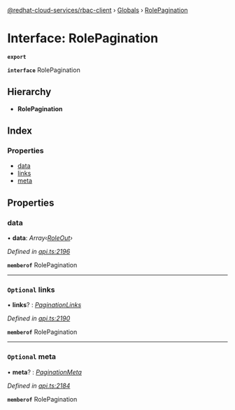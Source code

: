 [@redhat-cloud-services/rbac-client](../README.md) › [Globals](../globals.md) › [RolePagination](rolepagination.md)

# Interface: RolePagination

**`export`** 

**`interface`** RolePagination

## Hierarchy

* **RolePagination**

## Index

### Properties

* [data](rolepagination.md#data)
* [links](rolepagination.md#optional-links)
* [meta](rolepagination.md#optional-meta)

## Properties

###  data

• **data**: *Array‹[RoleOut](roleout.md)›*

*Defined in [api.ts:2196](https://github.com/RedHatInsights/javascript-clients/blob/master/packages/rbac/api.ts#L2196)*

**`memberof`** RolePagination

___

### `Optional` links

• **links**? : *[PaginationLinks](paginationlinks.md)*

*Defined in [api.ts:2190](https://github.com/RedHatInsights/javascript-clients/blob/master/packages/rbac/api.ts#L2190)*

**`memberof`** RolePagination

___

### `Optional` meta

• **meta**? : *[PaginationMeta](paginationmeta.md)*

*Defined in [api.ts:2184](https://github.com/RedHatInsights/javascript-clients/blob/master/packages/rbac/api.ts#L2184)*

**`memberof`** RolePagination
